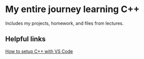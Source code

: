# My entire journey learning C++
Includes my projects, homework, and files from lectures.

## Helpful links
[How to setup C++ with VS Code](https://code.visualstudio.com/docs/languages/cpp)